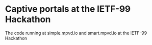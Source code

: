 Captive portals at the IETF-99 Hackathon
========================================

The code running at simple.mpvd.io and smart.mpvd.io at the IETF-99 Hackathon

